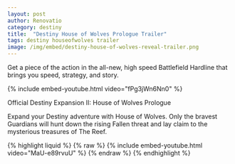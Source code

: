 ```yaml
---
layout: post
author: Renovatio
category: destiny
title:  "Destiny House of Wolves Prologue Trailer"     
tags: destiny houseofwolves trailer
image: /img/embed/destiny-house-of-wolves-reveal-trailer.png
---
```



Get a piece of the action in the all-new, high speed Battlefield Hardline that brings you speed, strategy, and story. 


{% include embed-youtube.html video="fPg3jWn6Nn0" %}

Official Destiny Expansion II: House of Wolves Prologue

Expand your Destiny adventure with House of Wolves. Only the bravest Guardians will hunt down the rising Fallen threat and lay claim to the mysterious treasures of The Reef.

{% highlight liquid %}
{% raw  %}
  {% include embed-youtube.html video="MaU-e89rvuU" %}
{% endraw %}
{% endhighlight %}

